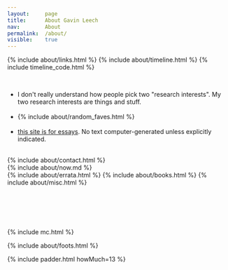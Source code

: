 ```yaml
---
layout: 	page
title: 		About Gavin Leech
nav: 		About
permalink:	/about/
visible:	true
---
```


{%	include about/links.html	%}
{%	include about/timeline.html		%}
{%	include timeline_code.html		%}

<br>



<ul class="beeg">
<!-- 	<li>
		possibly the worst at maths of all Erdős number 4s. href="#fn:18" id="fnref:18">18  
		<a class="noline" href="{{pred}}">Brier 0.16</a>; <a class="noline" href="{{grrr}}">1064 book reviews</a>; 275lb 1RM squat<br>
	</li> -->
	<!-- <br> -->
<!--  -->
<!-- * This isn't a blog. (Blogging is more <a href="/sites">speech</a> than writing.) All claims subject to change, under the principle of Long Content, i.e. I commit to improving my past work til I die. If you need to check for some reason, you can see all past versions in the <a href="{{argg}}">version control</a>. -->
<!--  -->
	<li>
		I don't really understand how people pick two "research interests". My two research interests are things and stuff.
	</li>
	<br>
	<li>
		{%	include about/random_faves.html	%}
	</li>
	<br>
	<li>
		<a href="/">this site is for essays</a>. No text computer-generated unless explicitly indicated. <!-- All claims subject to change: I commit to improving past work til I die. -->
	</li>
</ul>



<br>

<!-- <div class="accordion">
	<h3>Good arguments</h3>
	<div>
		{%		include about/arguments.html		%}
	</div>
</div>
 -->

<div class="accordion">	
	{%	include about/contact.html 	%}	
</div>
	{%	include about/now.md	%}
<div class="accordion">	
	{%	include about/errata.html	%}	
	{%	include about/books.html	%}	
	{%	include about/misc.html	%}
</div>

<br><br><br><br>


{%    include mc.html  %}


{%	include about/foots.html	%}



{%	include padder.html 	howMuch=13	%}